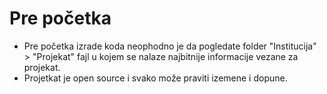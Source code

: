 # Pre početka
- Pre početka izrade koda neophodno je da pogledate folder "Institucija" > "Projekat" fajl u kojem se nalaze najbitnije informacije vezane za projekat.
- Projetkat je open source i svako može praviti izemene i dopune.
  

